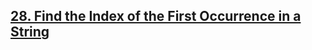 ## [28. Find the Index of the First Occurrence in a String](https://leetcode.com/problems/find-the-index-of-the-first-occurrence-in-a-string/)
